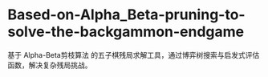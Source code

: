 # Based-on-Alpha_Beta-pruning-to-solve-the-backgammon-endgame
基于 Alpha-Beta剪枝算法 的五子棋残局求解工具，通过博弈树搜索与启发式评估函数，解决复杂残局挑战。
